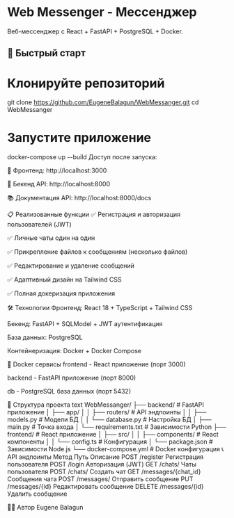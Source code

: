 # Web Messenger - Мессенджер

Веб-мессенджер с React + FastAPI + PostgreSQL + Docker.

## 🚀 Быстрый старт

# Клонируйте репозиторий
git clone https://github.com/EugeneBalagun/WebMessanger.git
cd WebMessanger

# Запустите приложение
docker-compose up --build
Доступ после запуска:

📱 Фронтенд: http://localhost:3000

🔧 Бекенд API: http://localhost:8000

📚 Документация API: http://localhost:8000/docs

📋 Реализованные функции
✅ Регистрация и авторизация пользователей (JWT)

✅ Личные чаты один на один

✅ Прикрепление файлов к сообщениям (несколько файлов)

✅ Редактирование и удаление сообщений

✅ Адаптивный дизайн на Tailwind CSS

✅ Полная докеризация приложения

🛠 Технологии
Фронтенд: React 18 + TypeScript + Tailwind CSS

Бекенд: FastAPI + SQLModel + JWT аутентификация

База данных: PostgreSQL

Контейнеризация: Docker + Docker Compose

🐳 Docker сервисы
frontend - React приложение (порт 3000)

backend - FastAPI приложение (порт 8000)

db - PostgreSQL база данных (порт 5432)

📁 Структура проекта
text
WebMessanger/
├── backend/                 # FastAPI приложение
│   ├── app/
│   │   ├── routers/        # API эндпоинты
│   │   ├── models.py       # Модели БД
│   │   └── database.py     # Настройка БД
│   ├── main.py             # Точка входа
│   └── requirements.txt    # Зависимости Python
├── frontend/               # React приложение
│   ├── src/
│   │   ├── components/     # React компоненты
│   │   └── config.ts       # Конфигурация
│   └── package.json        # Зависимости Node.js
└── docker-compose.yml      # Docker конфигурация
📞 API эндпоинты
Метод	Путь	Описание
POST	/register	Регистрация пользователя
POST	/login	Авторизация (JWT)
GET	/chats/	Чаты пользователя
POST	/chats/	Создать чат
GET	/messages/{chat_id}	Сообщения чата
POST	/messages/	Отправить сообщение
PUT	/messages/{id}	Редактировать сообщение
DELETE	/messages/{id}	Удалить сообщение

👨‍💻 Автор
Eugene Balagun
